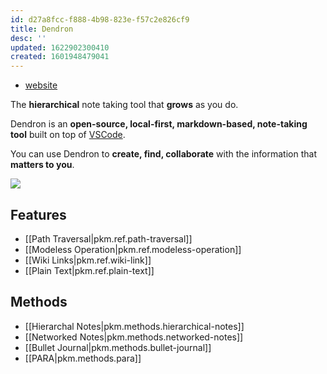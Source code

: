 ```yaml
---
id: d27a8fcc-f888-4b98-823e-f57c2e826cf9
title: Dendron
desc: ''
updated: 1622902300410
created: 1601948479041
---
```

- [website](https://dendron.so/)

The **hierarchical** note taking tool that **grows** as you do.

Dendron is an **open-source, local-first, markdown-based, note-taking tool** built on top of [VSCode](https://code.visualstudio.com/).

You can use Dendron to **create, find, collaborate** with the information that **matters to you**.

![](https://foundation-prod-assetspublic53c57cce-8cpvgjldwysl.s3-us-west-2.amazonaws.com/assets/images/graph-intro.gif)

## Features

- [[Path Traversal|pkm.ref.path-traversal]]
- [[Modeless Operation|pkm.ref.modeless-operation]]
- [[Wiki Links|pkm.ref.wiki-link]]
- [[Plain Text|pkm.ref.plain-text]]

## Methods

- [[Hierarchal Notes|pkm.methods.hierarchical-notes]]
- [[Networked Notes|pkm.methods.networked-notes]]
- [[Bullet Journal|pkm.methods.bullet-journal]]
- [[PARA|pkm.methods.para]]

